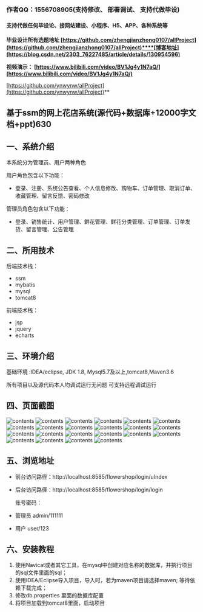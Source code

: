### 作者QQ：1556708905(支持修改、 部署调试、 支持代做毕设)

#### 支持代做任何毕设论、接网站建设、小程序、H5、APP、各种系统等

**毕业设计所有选题地址 [https://github.com/zhengjianzhong0107/allProject](https://github.com/zhengjianzhong0107/allProject)****[博客地址](https://blog.csdn.net/2303_76227485/article/details/130954596)**

**视频演示：
[https://www.bilibili.com/video/BV1Jg4y1N7aQ/](https://www.bilibili.com/video/BV1Jg4y1N7aQ/)**

 
[https://github.com/ynwynw/allProject](https://github.com/ynwynw/allProject)**

## 基于ssm的网上花店系统(源代码+数据库+12000字文档+ppt)630

## 一、系统介绍

本系统分为管理员、用户两种角色

用户角色包含以下功能：

- 登录、注册、系统公告查看、个人信息修改、购物车、订单管理、取消订单、收藏管理、留言反馈、密码修改

管理员角色包含以下功能：

- 登录、销售统计、用户管理、鲜花管理、鲜花分类管理、订单管理、订单发货、留言管理、公告管理

## 二、所用技术

后端技术栈：

- ssm
- mybatis
- mysql
- tomcat8

前端技术栈：

- jsp
- jquery
- echarts

## 三、环境介绍

基础环境 :IDEA/eclipse, JDK 1.8, Mysql5.7及以上,tomcat8,Maven3.6

所有项目以及源代码本人均调试运行无问题 可支持远程调试运行

## 四、页面截图

![contents](./picture/img.png)
![contents](./picture/img_1.png)
![contents](./picture/picture1.png)
![contents](./picture/picture2.png)
![contents](./picture/picture3.png)
![contents](./picture/picture4.png)
![contents](./picture/picture5.png)
![contents](./picture/picture6.png)
![contents](./picture/picture7.png)
![contents](./picture/picture8.png)
![contents](./picture/picture9.png)
![contents](./picture/picture10.png)
![contents](./picture/picture11.png)
![contents](./picture/picture12.png)
![contents](./picture/picture13.png)
![contents](./picture/picture14.png)
![contents](./picture/picture15.png)
![contents](./picture/picture16.png)
![contents](./picture/picture17.png)
![contents](./picture/picture18.png)
![contents](./picture/picture19.png)
![contents](./picture/picture20.png)

## 五、浏览地址

- 前台访问路径：http://localhost:8585/flowershop/login/uIndex
- 后台访问路径：http://localhost:8585/flowershop/login/login
  
  账号密码：
- 管理员  admin/111111
- 用户    user/123

## 六、安装教程

1. 使用Navicat或者其它工具，在mysql中创建对应名称的数据库，并执行项目的sql文件里面的sql；
2. 使用IDEA/Eclipse导入项目，导入时，若为maven项目请选择maven; 等待依赖下载完成；
3. 修改db.properties 里面的数据库配置
4. 将项目加载到tomcat8里面，启动项目

 
